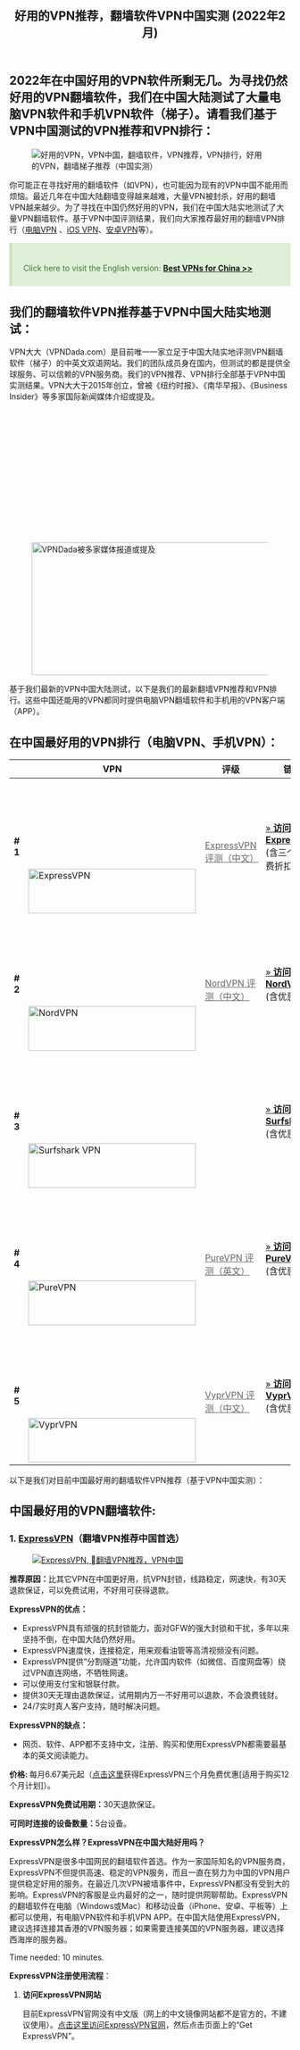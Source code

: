 <div class="clear"></div> </header>  <div id="content" class="site-content"> <div class="container"> <div class="content-left-wrap col-md-9"> <div id="primary" class="content-area"> <main id="main" class="site-main" role="main">
<article id="post-630" class="post-630 page type-page status-publish hentry">
<header class="entry-header">
<h1 class="entry-title">好用的VPN推荐，翻墙软件VPN中国实测 (2022年2月)</h1>
</header>
<div class="entry-content">
<h2 class="summary" id="2022年在中国好用的vpn软件所剩无几-为寻找仍然好用的vpn翻墙软件-我们在中国大陆测试了大量电脑vpn软件和手机vpn软件-梯子-请看我们基于vpn中国测试的vpn推荐和vpn排行">2022年在中国好用的VPN软件所剩无几。为寻找仍然好用的VPN翻墙软件，我们在中国大陆测试了大量电脑VPN软件和手机VPN软件（梯子）。请看我们基于VPN中国测试的VPN推荐和VPN排行：</h2>
<figure class="wp-block-image size-full"><img alt="好用的VPN，VPN中国，翻墙软件，VPN推荐，VPN排行，好用的VPN，翻墙梯子推荐（中国实测）" data-src="https://www.vpndada.com/wp-content/uploads/2021/12/best-vpn-for-china-cn-2022.jpg" class="wp-image-5166 lazyload" src="data:image/gif;base64,R0lGODlhAQABAAAAACH5BAEKAAEALAAAAAABAAEAAAICTAEAOw==" /><noscript><img src="https://www.vpnmentor.com/wp-content/uploads/2019/05/IvacyVPN-Hor.svg" alt="好用的VPN，VPN中国，翻墙软件，VPN推荐，VPN排行，好用的VPN，翻墙梯子推荐（中国实测）" class="wp-image-5166"/></noscript></figure>
<p>你可能正在寻找好用的翻墙软件（如VPN），也可能因为现有的VPN中国不能用而烦恼。最近几年在中国大陆翻墙变得越来越难，大量VPN被封杀，好用的翻墙VPN越来越少。为了寻找在中国仍然好用的VPN，我们在中国大陆实地测试了大量VPN翻墙软件。基于VPN中国评测结果，我们向大家推荐最好用的翻墙VPN排行（<a href="/vpn-for-pc-cn/" target="_blank" rel="noopener">电脑VPN</a> 、<a href="https://www.vpndada.com/ios-vpn-for-china-cn/" target="_blank" rel="noopener">iOS VPN</a>、<a href="https://www.vpndada.com/android-vpn-for-china-cn/" target="_blank" rel="noopener">安卓VPN</a>等）。</p>
<style scoped>
            .gc-box{margin-bottom:30px;padding:20px;border-left:5px solid transparent;line-height:24px}.gc-box .label-info{background-color:#5bc0de;display:inline-block;margin:0 5px 10px 0;padding:3px 6px;font-size:75%;font-weight:700;color:#fff;text-align:center;white-space:nowrap;vertical-align:baseline;border-radius:.25em;line-height:14px}.gc-box.green_type{color:#3c763d;background-color:#dff0d8;border-color:#cae6be}.gc-box.blue_type{color:#31708f;background-color:#d9edf7;border-color:#bcdff1}.gc-box.red_type{color:#a94442;background-color:#f2dede;border-color:#e8c4c4}.gc-box.grey_type{background:#ddd;border-color:#ccc;color:#444}.gc-box.info_type{color:#155724;background-color:#d4edda;border-color:#c3e6cb}.gc-box.info_type svg{fill:#30a030}.gc-box.download_type{color:#004085;background-color:#cce5ff;border-color:#b8daff}.gc-box.download_type svg{fill:#3a9aff}.gc-box.update_type{color:#004458;background-color:#d9edf7;border:1px solid #bce8f1}.gc-box.notice_type{color:#856404;background-color:#fff3cd;border-color:#ffeeba}.gc-box.notice_type svg{fill:#f7a000}.gc-box.error_type{color:#721c24;background-color:#f8d7da;border-color:#f5c6cb}.gc-box.error_type svg{fill:#c70000}.gc-box.border_type{border:2px solid #ddd}.gc-box.icon_type{display:flex}.gc-box.icon_type .gc-box-icon{width:28px}.gc-box.icon_type .gc-box-text{flex-grow:1;margin:0 15px}.gc-box-text > *{margin-bottom: 20px;}
        .gc-box-text > *:last-child{margin-bottom:0}        
        </style><div class="gc-box green_type " style="text-align:left;border-radius:0px;">
<div class="gc-box-icon"></div>
<div class="gc-box-text">
<p class="has-text-align-center">Click here to visit the English version: <strong><a href="https://www.vpndada.com/best-vpns-for-china/">Best VPNs for China &gt;&gt;</a></strong></p>
</div>
</div>
<h2 id="我们的翻墙软件vpn推荐基于vpn中国大陆实地测试"><strong>我们的翻墙软件VPN推荐基于VPN中国大陆实地测试：</strong></h2>
<p>VPN大大（VPNDada.com）是目前唯一一家立足于中国大陆实地评测VPN翻墙软件（梯子）的中英文双语网站。我们的团队成员身在国内，但测试的都是提供全球服务、可以信赖的VPN服务商。我们的VPN推荐、VPN排行全部基于VPN中国实测结果。VPN大大于2015年创立，曾被《纽约时报》、《南华早报》、《Business Insider》等多家国际新闻媒体介绍或提及。</p>
<figure class="wp-block-image"><img width="810" height="238" alt="VPNDada被多家媒体报道或提及" data-src="https://www.vpndada.com/wp-content/uploads/2018/04/vpndada-as-seen-on-cn-e1622710137705.jpg" class="wp-image-1745 lazyload" src="data:image/gif;base64,R0lGODlhAQABAAAAACH5BAEKAAEALAAAAAABAAEAAAICTAEAOw==" /><noscript><img width="810" height="238" src="https://www.vpndada.com/wp-content/uploads/2018/04/vpndada-as-seen-on-cn-e1622710137705.jpg" alt="VPNDada被多家媒体报道或提及" class="wp-image-1745"/></noscript></figure>
<p><a name="best-vpns-for-china"></a>基于我们最新的VPN中国大陆测试，以下是我们的最新翻墙VPN推荐和VPN排行。这些中国还能用的VPN都同时提供电脑VPN翻墙软件和手机用的VPN客户端（APP）。</p>
<h2 id="在中国最好用的vpn排行-电脑vpn-手机vpn">在中国最好用的VPN排行（电脑VPN、手机VPN）：</h2>
<div class="wpsm-comptable-wrap">
<table id="wpsm-table-2" class="wpsm-comptable center-table-align wpsm-comptable-responsive">
<thead class="wpsm-thead wpsm-thead-default">
<tr>
<th class="placeholder wpsm-placeholder"></th>
<th>VPN</th>
<th>评级</th>
<th>链接</th>
</tr>
</thead>
<tbody class="wpsm-tbody">
<tr> <td> <strong># 1</strong> </td>
<td> <a href="/go/expressvpn-cn" target="_blank" rel="nofollow"><img loading="lazy" width="300" height="80" alt="ExpressVPN" title="ExpressVPN" data-src="https://www.vpndada.com/wp-content/uploads/2021/01/long-logo-expressvpn-new.png" class="lazyload" src="data:image/gif;base64,R0lGODlhAQABAAAAACH5BAEKAAEALAAAAAABAAEAAAICTAEAOw==" /><noscript><img loading="lazy"  width="300" height="80" alt="ExpressVPN" title="ExpressVPN" data-src="https://www.vpndada.com/wp-content/uploads/2021/01/long-logo-expressvpn-new.png" class="lazyload" src="data:image/gif;base64,R0lGODlhAQABAAAAACH5BAEKAAEALAAAAAABAAEAAAICTAEAOw==" /><noscript><img loading="lazy" src="https://www.vpndada.com/wp-content/uploads/2021/01/long-logo-expressvpn-new.png" width="300" height="80" alt="ExpressVPN" title="ExpressVPN"  /></noscript></noscript></a>
</td>
<td> <i class="wpsm-table-icon wpsm-icon-star"></i> <i class="wpsm-table-icon wpsm-icon-star"></i> <i class="wpsm-table-icon wpsm-icon-star"></i> <i class="wpsm-table-icon wpsm-icon-star"></i> <i class="wpsm-table-icon wpsm-icon-star"></i><br />
<a href="/expressvpn-review-cn/" target="_blank" style="color: #666; text-decoration: underline">ExpressVPN 评测（中文）</a> </td>
<td> <a class="btn btn-lg red-btn" href="/go/expressvpn-cn" target="_blank" rel="nofollow">» <strong>访问
ExpressVPN</strong> </a><br />
<span>(含三个月免费折扣)</span> </td>
</tr>
<tr> <td> <strong># 2</strong> </td>
<td> <a href="/go/nordvpn-cn" target="_blank" rel="nofollow"><img loading="lazy" width="300" height="80" alt="NordVPN" title="NordVPN" data-src="https://www.vpndada.com/wp-content/uploads/2018/10/logo-nordvpn.png" class="lazyload" src="data:image/gif;base64,R0lGODlhAQABAAAAACH5BAEKAAEALAAAAAABAAEAAAICTAEAOw==" /><noscript><img loading="lazy"  width="300" height="80" alt="NordVPN" title="NordVPN" data-src="https://www.vpndada.com/wp-content/uploads/2018/10/logo-nordvpn.png" class="lazyload" src="data:image/gif;base64,R0lGODlhAQABAAAAACH5BAEKAAEALAAAAAABAAEAAAICTAEAOw==" /><noscript><img loading="lazy" src="https://www.vpndada.com/wp-content/uploads/2018/10/logo-nordvpn.png" width="300" height="80" alt="NordVPN" title="NordVPN" /></noscript></noscript></a> </td>
<td> <i class="wpsm-table-icon wpsm-icon-star"></i> <i class="wpsm-table-icon wpsm-icon-star"></i> <i class="wpsm-table-icon wpsm-icon-star"></i> <i class="wpsm-table-icon wpsm-icon-star"></i> <i class="wpsm-table-icon wpsm-icon-star-empty"></i><br />
<a href="/nordvpn-review-cn/" target="_blank" style="color: #666; text-decoration: underline">NordVPN 评测（中文）</a> </td>
<td> <a class="btn btn-lg red-btn" href="/go/nordvpn-cn" target="_blank" rel="nofollow">» <strong>访问 NordVPN</strong> </a><br />
<span>(含优惠折扣)</spn> </td>
</tr>
<tr> <td> <strong># 3</strong> </td>
<td> <a href="/go/surfshark" target="_blank" rel="nofollow"><img loading="lazy" width="300" height="80" alt="Surfshark VPN" title="Surfshark VPN" data-src="https://www.vpndada.com/wp-content/uploads/2020/08/logo-surfshark-vpn.png" class="lazyload" src="data:image/gif;base64,R0lGODlhAQABAAAAACH5BAEKAAEALAAAAAABAAEAAAICTAEAOw==" /><noscript><img loading="lazy"  width="300" height="80" alt="Surfshark VPN" title="Surfshark VPN" data-src="https://www.vpndada.com/wp-content/uploads/2020/08/logo-surfshark-vpn.png" class="lazyload" src="data:image/gif;base64,R0lGODlhAQABAAAAACH5BAEKAAEALAAAAAABAAEAAAICTAEAOw==" /><noscript><img loading="lazy" src="https://www.vpndada.com/wp-content/uploads/2020/08/logo-surfshark-vpn.png" width="300" height="80" alt="Surfshark VPN" title="Surfshark VPN" /></noscript></noscript></a> </td>
<td> <i class="wpsm-table-icon wpsm-icon-star"></i> <i class="wpsm-table-icon wpsm-icon-star"></i> <i class="wpsm-table-icon wpsm-icon-star"></i> <i class="wpsm-table-icon wpsm-icon-star"></i> <i class="wpsm-table-icon wpsm-icon-star-empty"></i><br /> </td>
<td> <a class="btn btn-lg red-btn" href="/go/surfshark" target="_blank" rel="nofollow">» <strong>访问 Surfshark</strong> </a><br />
<span>(含优惠折扣)</span> </td>
 </tr>
<tr> <td> <strong># 4</strong> </td>
<td> <a href="/go/purevpn-cn" target="_blank" rel="nofollow"><img loading="lazy" width="300" height="80" alt="PureVPN" title="PureVPN" data-src="https://www.vpndada.com/wp-content/uploads/2016/08/long-logo-purevpn.png" class="lazyload" src="data:image/gif;base64,R0lGODlhAQABAAAAACH5BAEKAAEALAAAAAABAAEAAAICTAEAOw==" /><noscript><img loading="lazy"  width="300" height="80" alt="PureVPN" title="PureVPN" data-src="https://www.vpndada.com/wp-content/uploads/2016/08/long-logo-purevpn.png" class="lazyload" src="data:image/gif;base64,R0lGODlhAQABAAAAACH5BAEKAAEALAAAAAABAAEAAAICTAEAOw==" /><noscript><img loading="lazy" src="https://www.vpndada.com/wp-content/uploads/2016/08/long-logo-purevpn.png" width="300" height="80" alt="PureVPN" title="PureVPN" /></noscript></noscript></a> </td>
<td> <i class="wpsm-table-icon wpsm-icon-star"></i> <i class="wpsm-table-icon wpsm-icon-star"></i> <i class="wpsm-table-icon wpsm-icon-star"></i> <i class="wpsm-table-icon wpsm-icon-star"></i> <i class="wpsm-table-icon wpsm-icon-star-empty"></i><br />
<a href="/purevpn-review/" target="_blank" style="color: #666; text-decoration: underline">PureVPN 评测（英文）</a> </td>
<td> <a class="btn btn-lg red-btn" href="/go/purevpn-cn" target="_blank" rel="nofollow">» <strong>访问 PureVPN</strong> </a><br />
<span>(含优惠折扣)</span> </td>
</tr>
<tr> <td> <strong># 5</strong> </td>
<td> <a href="/go/vyprvpn-cn" target="_blank" rel="nofollow"><img loading="lazy" width="300" height="80" alt="VyprVPN" title="VyprVPN" data-src="https://www.vpndada.com/wp-content/uploads/2015/10/long-logo-vyprvpn.png" class="lazyload" src="data:image/gif;base64,R0lGODlhAQABAAAAACH5BAEKAAEALAAAAAABAAEAAAICTAEAOw==" /><noscript><img loading="lazy"  width="300" height="80" alt="VyprVPN" title="VyprVPN" data-src="https://www.vpndada.com/wp-content/uploads/2015/10/long-logo-vyprvpn.png" class="lazyload" src="data:image/gif;base64,R0lGODlhAQABAAAAACH5BAEKAAEALAAAAAABAAEAAAICTAEAOw==" /><noscript><img loading="lazy" src="https://www.vpndada.com/wp-content/uploads/2015/10/long-logo-vyprvpn.png" width="300" height="80" alt="VyprVPN" title="VyprVPN" /></noscript></noscript></a> </td>
<td> <i class="wpsm-table-icon wpsm-icon-star"></i> <i class="wpsm-table-icon wpsm-icon-star"></i> <i class="wpsm-table-icon wpsm-icon-star"></i> <i class="wpsm-table-icon wpsm-icon-star"></i> <i class="wpsm-table-icon wpsm-icon-star-empty"></i><br />
<a href="/vyprvpn-review-cn/" target="_blank" style="color: #666; text-decoration: underline">VyprVPN 评测（中文）</a> </td>
<td> <a class="btn btn-lg red-btn" href="/go/vyprvpn-cn" target="_blank" rel="nofollow">» <strong>访问 VyprVPN</strong> </a><br />
<span>(含优惠折扣)</span> </td>
</tr>
</tbody>
</table>
</div>
<p>以下是我们对目前中国最好用的翻墙软件VPN推荐（基于VPN中国实测）：</p>
<h2 id="中国最好用的vpn翻墙软件">中国最好用的VPN翻墙软件:</h2>
<div class="wp-container-620e1cf2194db wp-block-group shadow-box"><div class="wp-block-group__inner-container">
<h3 id="1-expressvpn-翻墙vpn推荐中国首选">1. <a href="/go/expressvpn-cn" target="_blank" rel="noopener nofollow">ExpressVPN</a>（翻墙VPN推荐中国首选）</h3>
<figure class="wp-block-image"><a href="/go/expressvpn-cn" target="_blank" rel="nofollow noopener"><img alt="ExpressVPN, 翻墙VPN推荐，VPN中国" title="ExpressVPN, 翻墙VPN推荐" data-src="https://www.vpndada.com/wp-content/uploads/2021/01/expressvpn-logo-new.png" class="wp-image-204 lazyload" src="data:image/gif;base64,R0lGODlhAQABAAAAACH5BAEKAAEALAAAAAABAAEAAAICTAEAOw==" /><noscript><img src="https://www.vpndada.com/wp-content/uploads/2021/01/expressvpn-logo-new.png" alt="ExpressVPN, 翻墙VPN推荐，VPN中国" class="wp-image-204" title="ExpressVPN, 翻墙VPN推荐"/></noscript></a></figure>
<p><strong>推荐原因：</strong>比其它VPN在中国更好用，抗VPN封锁，线路稳定，网速快，有30天退款保证，可以免费试用，不好用可获得退款。</p>
<p><strong>ExpressVPN的优点：</strong></p>
<ul><li>ExpressVPN具有顽强的抗封锁能力，面对GFW的强大封锁和干扰，多年以来坚持不倒，在中国大陆仍然好用。</li><li>ExpressVPN速度快，连接稳定，用来观看油管等高清视频没有问题。</li><li>ExpressVPN提供&#8221;分割隧道&#8221;功能，允许国内软件（如微信、百度网盘等）绕过VPN直连网络，不牺牲网速。</li><li>可以使用支付宝和银联付款。</li><li>提供30天无理由退款保证，试用期内万一不好用可以退款，不会浪费钱财。</li><li>24/7实时真人客户支持，随时解决问题。</li></ul>
<p><strong>ExpressVPN的缺点：</strong></p>
<ul><li>网页、软件、APP都不支持中文，注册、购买和使用ExpressVPN都需要最基本的英文阅读能力。</li></ul>
<p><strong>价格: </strong>每月6.67美元起（<a href="/go/expressvpn-discount-cn" target="_blank" rel="noopener nofollow">点击这里</a>获得ExpressVPN三个月免费优惠[适用于购买12个月计划]）。</p>
<p><strong>ExpressVPN免费试用期：</strong>30天退款保证。</p>
<p><strong>可同时连接的设备数量：</strong>5台设备。</p>
<p><strong>ExpressVPN怎么样？ExpressVPN在中国大陆好用吗？</strong></p>
<p>ExpressVPN是很多中国网民的翻墙软件首选。作为一家国际知名的VPN服务商，ExpressVPN不但提供高速、稳定的VPN服务，而且一直在努力为中国的VPN用户提供稳定好用的服务。在最近几次VPN被墙事件中，ExpressVPN都没有受到大的影响。ExpressVPN的客服是业内最好的之一，随时提供网聊帮助。ExpressVPN的翻墙软件在电脑（Windows或Mac）和移动设备（iPhone、安卓、平板等）上都可以使用，有电脑VPN软件和手机VPN APP。在中国大陆使用ExpressVPN，建议选择连接其香港的VPN服务器；如果需要连接美国的VPN服务器，建议选择西海岸的服务器。</p>
<div class="schema-how-to wp-block-yoast-how-to-block"><p class="schema-how-to-total-time"><span class="schema-how-to-duration-time-text">Time needed: </span>10 minutes. </p><p class="schema-how-to-description"><strong>ExpressVPN注册使用流程</strong>：</p> <ol class="schema-how-to-steps"><li class="schema-how-to-step" id="how-to-step-1608102266272"><strong class="schema-how-to-step-name">访问ExpressVPN网站</strong> <p class="schema-how-to-step-text">目前ExpressVPN官网没有中文版（网上的中文镜像网站都不是官方的，不建议使用）。<a href="/go/expressvpn-cn" target="_blank" rel="noopener nofollow">点击这里访问ExpressVPN官网</a>，然后点击页面上的“Get ExpressVPN”。<br /><img alt="VPN推荐：ExpressVPN网站" style="width: 700px;" data-src="https://www.vpndada.com/wp-content/uploads/2021/01/expressvpn-website-new-e1622883051244.jpg" class="lazyload" src="data:image/gif;base64,R0lGODlhAQABAAAAACH5BAEKAAEALAAAAAABAAEAAAICTAEAOw==" /><noscript><img alt="VPN推荐：ExpressVPN网站" src="https://www.vpndada.com/wp-content/uploads/2021/01/expressvpn-website-new-e1622883051244.jpg" style="width: 700px;"/></noscript></p> </li><li class="schema-how-to-step" id="how-to-step-1608102462874"><strong class="schema-how-to-step-name">注册ExpressVPN账号</strong> <p class="schema-how-to-step-text">选择ExpressVPN的服务计划（月付、年付等），输入自己的电子邮件地址，并选择付款方式（支持支付宝和银联），完成付款（注：付款30天内可以无理由退款）。购买成功之后，会收到ExpressVPN发送的账户信息邮件。<br /><img width="800" height="1245" style="width: 600px;" alt="好用的VPN推荐，VPN排行：ExpressVPN注册步骤" data-srcset="https://www.vpndada.com/wp-content/uploads/2021/06/ExpressVPN-register-step-cn.jpg 800w, https://www.vpndada.com/wp-content/uploads/2021/06/ExpressVPN-register-step-cn-193x300.jpg 193w, https://www.vpndada.com/wp-content/uploads/2021/06/ExpressVPN-register-step-cn-658x1024.jpg 658w, https://www.vpndada.com/wp-content/uploads/2021/06/ExpressVPN-register-step-cn-768x1195.jpg 768w" data-src="https://www.vpndada.com/wp-content/uploads/2021/06/ExpressVPN-register-step-cn.jpg" data-sizes="(max-width: 800px) 100vw, 800px" class="wp-image-3465 lazyload" src="data:image/gif;base64,R0lGODlhAQABAAAAACH5BAEKAAEALAAAAAABAAEAAAICTAEAOw==" /><noscript><img width="800" height="1245" class="wp-image-3465" style="width: 600px;" src="https://www.vpndada.com/wp-content/uploads/2021/06/ExpressVPN-register-step-cn.jpg" alt="好用的VPN推荐，VPN排行：ExpressVPN注册步骤" srcset="https://www.vpndada.com/wp-content/uploads/2021/06/ExpressVPN-register-step-cn.jpg 800w, https://www.vpndada.com/wp-content/uploads/2021/06/ExpressVPN-register-step-cn-193x300.jpg 193w, https://www.vpndada.com/wp-content/uploads/2021/06/ExpressVPN-register-step-cn-658x1024.jpg 658w, https://www.vpndada.com/wp-content/uploads/2021/06/ExpressVPN-register-step-cn-768x1195.jpg 768w" sizes="(max-width: 800px) 100vw, 800px" /></noscript></p> </li><li class="schema-how-to-step" id="how-to-step-1608103523194"><strong class="schema-how-to-step-name">登录ExpressVPN，按指示完成ExpressVPN下载和安装</strong> <p class="schema-how-to-step-text">登录ExpressVPN官网后，点击页面上端“Setup”按钮，就可以看到针对不同设备（Windows电脑、Mac电脑、iPhone、iPad、安卓手机等）的下载、安装信息。其中最重要的是ExpressVPN激活码（Activation Code），这个激活码在初次登陆ExpressVPN的软件和APP时都需要填入。<br /><img width="900" height="613" style="width: 700px;" alt="好用的VPN推荐，VPN排行：ExpressVPN注册步骤" data-src="https://www.vpndada.com/wp-content/uploads/2021/01/ExpressVPN-setup-step-cn-new-e1611047098159.png" class="wp-image-3320 lazyload" src="data:image/gif;base64,R0lGODlhAQABAAAAACH5BAEKAAEALAAAAAABAAEAAAICTAEAOw==" /><noscript><img width="900" height="613" class="wp-image-3320" style="width: 700px;" src="https://www.vpndada.com/wp-content/uploads/2021/01/ExpressVPN-setup-step-cn-new-e1611047098159.png" alt="好用的VPN推荐，VPN排行：ExpressVPN注册步骤"/></noscript></p> </li><li class="schema-how-to-step" id="how-to-step-1608105149088"><strong class="schema-how-to-step-name">开始使用ExpressVPN</strong> <p class="schema-how-to-step-text">在电脑或手机上安装号ExpressVPN后，就可以使用Express了。初次登陆需要输入ExpressVPN激活码。连接前需要自己选择服务器节点的位置。如果在中国大陆，建议选择ExpressVPN建议的&#8221;Smart Locations&#8221;（包括香港、日本、洛杉矶、新加坡等节点）。然后点击圆形按钮，就可以连上ExpressVPN、实现翻墙了。<br /><img width="828" height="1348" style="width: 375px;" alt="好用的VPN推荐，VPN排行：ExpressVPN注册步骤" data-srcset="https://www.vpndada.com/wp-content/uploads/2021/01/expressvpn-software-not-conncted.jpg 828w, https://www.vpndada.com/wp-content/uploads/2021/01/expressvpn-software-not-conncted-184x300.jpg 184w, https://www.vpndada.com/wp-content/uploads/2021/01/expressvpn-software-not-conncted-629x1024.jpg 629w, https://www.vpndada.com/wp-content/uploads/2021/01/expressvpn-software-not-conncted-768x1250.jpg 768w" data-src="https://www.vpndada.com/wp-content/uploads/2021/01/expressvpn-software-not-conncted.jpg" data-sizes="(max-width: 828px) 100vw, 828px" class="wp-image-3323 lazyload" src="data:image/gif;base64,R0lGODlhAQABAAAAACH5BAEKAAEALAAAAAABAAEAAAICTAEAOw==" /><noscript><img width="828" height="1348" class="wp-image-3323" style="width: 375px;" src="https://www.vpndada.com/wp-content/uploads/2021/01/expressvpn-software-not-conncted.jpg" alt="好用的VPN推荐，VPN排行：ExpressVPN注册步骤" srcset="https://www.vpndada.com/wp-content/uploads/2021/01/expressvpn-software-not-conncted.jpg 828w, https://www.vpndada.com/wp-content/uploads/2021/01/expressvpn-software-not-conncted-184x300.jpg 184w, https://www.vpndada.com/wp-content/uploads/2021/01/expressvpn-software-not-conncted-629x1024.jpg 629w, https://www.vpndada.com/wp-content/uploads/2021/01/expressvpn-software-not-conncted-768x1250.jpg 768w" sizes="(max-width: 828px) 100vw, 828px" /></noscript></p> </li></ol></div>
<p><strong>ExpressVPN中国使用技巧：</strong></p>
<ul><li>常升级，永远使用最新版本的ExpressVPN。</li><li>只使用ExpressVPN推荐的服务器地址（如香港、日本、美国洛杉矶等）</li><li>VPN协议选择“自动”。</li><li>连接VPN时要有耐心，因为ExpressVPN的软件或APP可能会尝试不同的VPN协议直至发现最佳选择，不要中途放弃。</li><li>如果发现ExpressVPN不能用或连不上，联系ExpressVPN客服以获得最新解决方案。</li></ul>
<p><strong>ExpressVPN特别优惠：</strong></p>
<p><a href="/go/expressvpn-discount-cn" target="_blank" rel="noopener nofollow">点击这里</a>获得ExpressVPN三个月免费优惠（适用于购买12个月计划）。</p>
<p class="has-text-align-center"><a class="btn red-btn btn-lg" style="margin-right: 15px;" href="/go/expressvpn-cn" target="_blank" rel="nofollow noopener"><strong>» 访问ExpressVPN</strong> <small>(含折扣优惠)</small></a><a class="btn gray-btn" href="https://www.vpndada.com/expressvpn-review-cn/" target="_blank" rel="noopener">ExpressVPN中国评测 (中文)</a></p>
</div></div>
<div class="wp-container-620e1cf21993e wp-block-group shadow-box"><div class="wp-block-group__inner-container">
<h3 id="2-nordvpn">2. <a href="/go/nordvpn-cn" target="_blank" rel="noopener nofollow">NordVPN</a></h3>
<figure class="wp-block-image"><a href="/go/nordvpn-cn" target="_blank" rel="nofollow noopener"><img alt="NordVPN, 最好的翻墙VPN推荐，VPN中国" title="NordVPN, 最好的翻墙VPN推荐" data-src="https://www.vpndada.com/wp-content/uploads/2018/10/logo-nordvpn.png" class="wp-image-54 lazyload" src="data:image/gif;base64,R0lGODlhAQABAAAAACH5BAEKAAEALAAAAAABAAEAAAICTAEAOw==" /><noscript><img src="https://www.vpndada.com/wp-content/uploads/2018/10/logo-nordvpn.png" alt="NordVPN, 最好的翻墙VPN推荐，VPN中国" class="wp-image-54" title="NordVPN, 最好的翻墙VPN推荐"/></noscript></a></figure>
<p><strong>推荐原因：</strong>VPN线路稳定，网速快，网站支持中文。</p>
<p><strong>NordVPN的优点：</strong></p>
<ul><li>在中国大陆可以使用。速度和稳定性都不错。</li><li>网页支持中文，支持银联付款。</li><li>提供30天无理由退款保证，试用期内如果发现NordVPN不好用就可以申请全额退款，不会亏钱。</li><li>提供24/7实时真人客户支持，随时解决VPN问题。</li></ul>
<p><strong>NordVPN的缺点：</strong></p>
<ul><li>NordVPN的按月付费计划的价格比较贵。</li></ul>
<p><strong>价格: </strong>每月3.71美元起。<strong>免费试用期：</strong>30天退款保证。</p>
<p><strong>可同时连接的设备数量：</strong>6台设备（不要多台设备使用同一个协议连接到同一服务器）。</p>
<p><strong>NordVPN怎么样？NordVPN在中国大陆好用吗？</strong></p>
<p>NordVPN也是一家国际知名的VPN服务商，提供电脑VPN翻墙软件和手机VPN APP，在VPN稳定性和VPN速度方面都表现不凡。从几年前开始这家公司开始重视中国大陆市场，其网站有中文版，也支持通过银联付款购买账号。</p>
<p>在GFW对各种VPN的干扰比较凶猛的情况下，市面上很多种VPN在中国都完全不能使用，虽然这种情况下NordVPN本身开发的电脑VPN软件和手机APP有时也会出现连接不上或不稳定的情况，但NordVPN提供了可行的备用解决方案：中国用户可以不使用NordVPN的原生软件或APP，而是手动设置VPN（具体步骤详见我们的<a href="https://www.vpndada.com/nordvpn-review-cn/" target="_blank" rel="noopener">NordVPN中国评测</a>）：Windows用户可以下载第三方软件OpenVPN GUI，然后在NordVPN网站上下载针对中国用户的配置文件来手动设置VPN；Mac用户可以在NordVPN网站上下载IKEv2证书，然后在Mac电脑上手动设置NordVPN。在iPhone和安卓手机上同样可以手动设置NordVPN，而不是直接使用NordVPN的App。这种手动设置VPN的方式当然不如像ExpressVPN那样直接使用电脑软件和手机App来得方便，但经过我们的测试，这也是一种可行的方案。所以即使在VPN封杀比较严重的情况下，NordVPN在中国仍然可以当作翻墙VPN来使用的。</p>
<p><strong>NordVPN中国使用技巧：</strong></p>
<ul><li>如果在VPN封杀比较严重的情况下发现NordVPN的VPN软件和手机App在中国不好用，可以通过上文提到的手动设置电脑VPN或手机VPN的方法来使用NordVPN。</li><li>NordVPN的网站上可以找到手动设置VPN的具体方法，并可以下载相应的VPN配置文件。如果找不到，可以通过NordVPN网站上的客服实时聊天来询问，询问时要告诉客服自己是中国用户。</li><li>正常使用NordVPN后如果发现NordVPN不能用或连不上，联系NordVPN客服以获得最新解决方案。</li></ul>
<p class="has-text-align-center"><a class="btn red-btn btn-lg" style="margin-right: 15px;" href="/go/nordvpn-cn" target="_blank" rel="nofollow noopener"><strong>» 访问NordVPN</strong> <small>(含折扣优惠)</small></a><a class="btn gray-btn" href="/nordvpn-review-cn/" target="_blank" rel="noopener">NordVPN 评测 (中文)</a></p>
</div></div>
<div class="wp-container-620e1cf219c1e wp-block-group shadow-box"><div class="wp-block-group__inner-container">
<h3 id="3-surfshark-vpn">3. <a href="/go/surfshark" target="_blank" rel="noopener nofollow">Surfshark VPN</a></h3>
<figure class="wp-block-image"><a href="/go/surfshark" target="_blank" rel="nofollow noopener"><img alt="Surfshark VPN, 好用的翻墙VPN推荐，VPN中国" title="Surfshark VPN, 好用的翻墙VPN推荐" data-src="https://www.vpndada.com/wp-content/uploads/2020/08/logo-surfshark-vpn.png" class="wp-image-53 lazyload" src="data:image/gif;base64,R0lGODlhAQABAAAAACH5BAEKAAEALAAAAAABAAEAAAICTAEAOw==" /><noscript><img src="https://www.vpndada.com/wp-content/uploads/2020/08/logo-surfshark-vpn.png" alt="Surfshark VPN, 好用的翻墙VPN推荐，VPN中国" class="wp-image-53" title="Surfshark VPN, 好用的翻墙VPN推荐"/></noscript></a></figure>
<p><strong>推荐原因：</strong>线路稳定，支持Shadowsocks，不限制<span style="font-size: revert; color: initial; font-family: -apple-system, BlinkMacSystemFont, &quot;Segoe UI&quot;, Roboto, Oxygen-Sans, Ubuntu, Cantarell, &quot;Helvetica Neue&quot;, sans-serif;">可同时连接VPN的设备数量</span>。</p>
<p><strong>Surfshark VPN的优点：</strong></p>
<ul id="block-1527460b-e17f-4dcd-ab0d-f89cda2eb604"><li>支持Shadowsocks，提供Shadowsocks节点。</li><li>不限制可同时连接VPN的设备数量。</li><li>价格比较便宜。</li><li>提供30天无理由退款保证。</li></ul>
<p><strong>Surfshark VPN的缺点：</strong></p>
<ul><li>不支持支付宝付费。</li></ul>
<p><strong>价格: </strong>每月2.49美元起。<strong>免费试用期：</strong>30天退款保证。</p>
<p><strong>可同时连接的设备数量：</strong>无限。</p>
<p><strong>Surfshark VPN怎么样？Surfshark在中国大陆好用吗？</strong></p>
<p>Surfshark是一家相对较新的VPN公司，但成长很快，已成为国际上影响力很大的VPN服务商。Surfshark的VPN速度快、稳定性好，而且这家公司支持Shadowsocks，提供位于世界各地的Shadowsocks节点，对于喜欢使用Shadowsocks翻墙梯子的用户来说是一个不错的选择。Surfshark VPN并不限制可以同时连接的设备数量，一个VPN账号可以在无数台设备上同时使用。SurfShark VPN提供7天、24小时的客服，而且网页有中文版，便于华人用户注册。</p>
<p><strong>Surfshark VPN中国使用技巧：</strong></p>
<ul><li>Surfshark VPN的原生软件和APP不支持Shadowsocks。如果需要使用Shadowsocks，需要单独下载Shadowsocks的软件或APP。</li><li>如果Surfshark VPN不好用或连不上，联系客服以获得最新解决方案。</li></ul>
<p class="has-text-align-center"><a class="btn red-btn btn-lg" style="margin-right: 15px;" href="/go/surfshark" target="_blank" rel="nofollow noopener"><strong>» 访问Surfshark VPN</strong> <small>(含折扣优惠)</small></a></p>
</div></div>
<div class="wp-container-620e1cf219ef3 wp-block-group shadow-box"><div class="wp-block-group__inner-container">
<h3 id="4-purevpn">4. <a href="/go/purevpn-cn" target="_blank" rel="noopener nofollow">PureVPN</a></h3>
<figure class="wp-block-image"><a href="/go/purevpn-cn" target="_blank" rel="nofollow noopener"><img width="224" height="81" alt="PureVPN: 好用的翻墙VPN" title="Total VPN, one of the best vpns for china" data-src="https://www.vpndada.com/wp-content/uploads/2015/10/purevpn-logo1.png" class="wp-image-542 lazyload" src="data:image/gif;base64,R0lGODlhAQABAAAAACH5BAEKAAEALAAAAAABAAEAAAICTAEAOw==" /><noscript><img width="224" height="81" src="https://www.vpndada.com/wp-content/uploads/2015/10/purevpn-logo1.png" alt="PureVPN: 好用的翻墙VPN" class="wp-image-542" title="Total VPN, one of the best vpns for china"/></noscript></a></figure>
<p><strong>推荐原因：</strong>VPN线路稳定，网速快，有针对中国用户的连接方式和服务器。</p>
<p><strong>PureVPN的优点：</strong></p>
<ul><li>PureVPN的价格相对便宜。</li><li>提供31天无理由退款保障。</li><li>提供24小时客服。</li></ul>
<p><strong>PureVPN的缺点：</strong></p>
<ul><li>PureVPN的软件界面不够简洁明了，第一次上手需要花一点儿时间。</li></ul>
<p><strong>价格: </strong>每月3.25美元起。<strong>免费试用期：31</strong>天退款保证。</p>
<p><strong>可同时连接的设备数量：</strong>5台设备。</p>
<p><strong>PureVPN怎么样？PureVPN在中国大陆好用吗？</strong></p>
<p>PureVPN也是一家知名的国际VPN服务商，提供电脑VPN软件和手机VPN APP。这家VPN的服务有两个独特的优势：1）PureVPN的价格比很多其他VPN公司的价格要低（但提供的服务内容并没有缩水）。2）PureVPN在中国大陆也有VPN服务器，对于有“<a href="https://www.vpndada.com/vpn-into-china-cn/" target="_blank" rel="noopener">翻墙回国</a>”需要（通过VPN获得中国IP地址来破解“只限中国大陆”的内容限制）的海外华人是一个不错的选择。在中国大陆使用PureVPN时，建议选择“Optimized for China”模式来获得最稳定的VPN连接。<strong>请注意：</strong>当VPN翻墙软件被封得很厉害，你的PureVPN在国内连不上，建议联系PureVPN客服（PureVPN官网有实时客服对话框），客服可能会给你提供（对外并不公开的）其它VPN连接方式，以保证你能继续使用VPN。</p>
<p><strong>PureVPN中国使用技巧：</strong></p>
<ul><li>电脑VPN软件选择“独立IP”模式（不要理会“你没有专门的IP插件”警告），同时选择“L2TP”协议。</li><li>登录PureVPN网站，在“Server Location”页找到位于各个国家的VPN服务器地址，选择靠近中国大陆的地区（如台湾）的支持L2TP协议的服务器地址。</li><li>将选择好的服务器地址输入到软件“独立IP”模式的VPN服务器地址栏中，开始连接。</li><li>如果发现PureVPN不能用或连不上，联系PureVPN客服以获得最新解决方案。</li></ul>
<p class="has-text-align-center"><a class="btn red-btn btn-lg" style="margin-right: 15px;" href="/go/purevpn-cn" target="_blank" rel="nofollow noopener"><strong>» 访问PureVPN</strong> <small>(含折扣优惠)</small></a><a class="btn gray-btn" href="/purevpn-review/" target="_blank" rel="noopener">PureVPN 评测 (英文)</a></p>
</div></div>
<div class="wp-container-620e1cf21a1b9 wp-block-group shadow-box"><div class="wp-block-group__inner-container">
<h3 id="5-vyprvpn">5. <a href="/go/vyprvpn-cn" target="_blank" rel="noopener nofollow">VyprVPN</a></h3>
<figure class="wp-block-image"><a href="/go/vyprvpn-cn" target="_blank" rel="nofollow noopener"><img width="264" height="72" alt="VyprVPN, 好用的翻墙VPN推荐，VPN中国" title="VyprVPN, 好用的翻墙VPN推荐" data-src="https://www.vpndada.com/wp-content/uploads/2015/08/logo_vypr.jpg" class="wp-image-53 lazyload" src="data:image/gif;base64,R0lGODlhAQABAAAAACH5BAEKAAEALAAAAAABAAEAAAICTAEAOw==" /><noscript><img width="264" height="72" src="https://www.vpndada.com/wp-content/uploads/2015/08/logo_vypr.jpg" alt="VyprVPN, 好用的翻墙VPN推荐，VPN中国" class="wp-image-53" title="VyprVPN, 好用的翻墙VPN推荐"/></noscript></a></figure>
<p><strong>推荐原因：</strong>线路稳定，网速快，网站、电脑VPN软件和手机VPN APP支持中文版。</p>
<p><strong>VyprVPN的优点：</strong></p>
<ul id="block-1527460b-e17f-4dcd-ab0d-f89cda2eb604"><li>VyprVPN自主开发的Chameleon Protocol可以用来对付GFW对VPN的封锁和干扰。</li><li>提供30天无理由退款保证。</li><li>VyprVPN提供24/7实时客户支持</li></ul>
<p><strong>VyprVPN的缺点：</strong></p>
<ul><li>VyprVPN的按月付费计划在价格方面稍贵。</li></ul>
<p><strong>价格: </strong>每月1.67美元起。<strong>免费试用期：</strong>30天退款保证。</p>
<p><strong>可同时连接的设备数量：</strong>5台设备。</p>
<p><strong>VyprVPN怎么样？VyprVPN在中国大陆好用吗？</strong></p>
<p>VyprVPN是一家在国际上影响力很大的VPN服务商，在技术方面颇有实力。VyprVPN的VPN速度快、稳定性高，而且这家公司独立开发的Chameleon VPN协议可以用来躲避GFW的监视和干扰，对于中国大陆的VPN用户非常有用。VyprVPN提供7天、24小时的客服，而且网页有中文版，便于华人用户注册。VyprVPN提供电脑VPN翻墙软件和手机用的VPN APP。<strong>在中国大陆使用VyprVPN时，建议使用Chameleon协议</strong>来避免VPN连接被封，并选择日本或美国西海岸的VPN服务器以获得最快的速度。</p>
<p><strong>VyprVPN中国使用技巧：</strong></p>
<ul><li>连接VyprVPN时，软件选项中一定要选择使用Chameleon协议，并要自己设置端口（Port），你可以联系客服获得推荐的端口。</li><li>如果VyprVPN不好用或连不上，联系客服以获得最新解决方案。</li></ul>
<p class="has-text-align-center"><a class="btn red-btn btn-lg" style="margin-right: 15px;" href="/go/vyprvpn-cn" target="_blank" rel="nofollow noopener"><strong>» 访问VyprVPN</strong> <small>(含折扣优惠)</small></a><a class="btn gray-btn" href="/vyprvpn-review-cn/" target="_blank" rel="noopener">VyprVPN 评测 (中文)</a></p>
</div></div>
<hr class="wp-block-separator is-style-dots" />
<h2 id="我们测试过的其它vpn翻墙软件">我们测试过的其它VPN翻墙软件:</h2>
<p>除了上述推荐的中国还能用的VPN之外，我们还评测了很多其它的VPN翻墙软件和梯子，其中很多在中国大陆已经无法使用。以下是这些VPN的部分名单。其中一些VPN我们已经在中国大陆做了评测，关于这些VPN怎么样、在中国大陆是否好用的问题，可以具体看我们的评测。</p>
<ul><li><strong>PandaVPN</strong>: (<a href="https://www.vpndada.com/go/pandavpn" target="_blank" rel="noopener nofollow">访问PandaVPN</a>)</li><li><strong>Ivacy VPN</strong> (<a href="https://www.vpndada.com/go/ivacyvpn-cn" target="_blank" rel="noopener nofollow">访问IvacyVPN</a>)</li><li><strong>Hotspot Shield&nbsp;VPN</strong>:&nbsp;(<a href="/go/hotspotshield" target="_blank" rel="noopener nofollow">访问Hotspot Shield&nbsp;VPN</a>&nbsp;| <a href="/hotspot-shield-vpn-review/" target="_blank" rel="noopener">Hotspot Shield VPN Review</a>)</li><li><strong>AtlasVPN</strong> (<a href="https://www.vpndada.com/go/atlasvpn" target="_blank" rel="noopener">访问</a>)</li><li><strong>StrongVPN:</strong> (<a href="https://www.vpndada.com/go/strongvpn" target="_blank" rel="noopener">访问StrongVPN</a> | <a href="https://www.vpndada.com/vpn-review-strongvpn/" target="_blank" rel="noopener">StrongVPN Review</a>)</li><li><strong>12VPN:</strong> (<a href="https://www.vpndada.com/go/12vpn" target="_blank" rel="noopener">访问12VPN</a> | <a href="https://www.vpndada.com/vpn-review-12vpn/" target="_blank" rel="noopener">12VPN Review</a>)</li><li><strong>VPN.AC:</strong> (<a href="/go/vpnac" target="_blank" rel="noopener nofollow">访问VPN.AC</a> | <a href="/vpn-review-vpn-ac/" target="_blank" rel="noopener">VPN.AC Review</a>)</li><li><strong>TorGuard&nbsp;VPN:</strong> (<a href="/go/ironsocket" target="_blank" rel="noopener nofollow">访问TorGuard&nbsp;VPN</a> | <a href="/torguard-review/" target="_blank" rel="noopener">TorGuard Review</a>)</li><li>WannaFlix: (<a href="https://www.vpndada.com/go/wannaflix" target="_blank" rel="noopener nofollow">访问WannaFlix</a>, 使用优惠码“TIPS30”可获得30%折扣）</li><li>Hide My Ass! VPN<strong>:</strong>&nbsp;(<a href="/go/hma" target="_blank" rel="noopener nofollow">访问HMA! VPN</a> | <a href="/vpn-review-hide-my-ass-vpn/" target="_blank" rel="noopener">HMA! VPN Review</a>)</li><li>Buffered VPN: (<a href="/go/bufferedvpn" target="_blank" rel="noopener nofollow">访问BufferedVPN</a>&nbsp;| <a href="/buffered-vpn-review/" target="_blank" rel="noopener">Buffered VPN Review</a>)</li><li>SwitchVPN: (<a href="/go/switchvpn" target="_blank" rel="noopener nofollow">访问SwitchVPN</a> | <a href="/vpn-review-switchvpn/" target="_blank" rel="noopener">SwitchVPN Review</a>)</li><li>IronSocket&nbsp;VPN<strong>:</strong> (<a href="/go/ironsocket" target="_blank" rel="noopener nofollow">访问IronSocket&nbsp;VPN</a> | <a href="/ironsocket-vpn-review/" target="_blank" rel="noopener">IronSocket VPN Review</a>)</li><li>IPVanish&nbsp;VPN<strong>:</strong>&nbsp;(<a href="/go/ipvanish" target="_blank" rel="noopener nofollow">访问IPVanish</a>&nbsp;| <a href="/vpn-review-ipvanish/" target="_blank" rel="noopener">IPVanish VPN Review</a>)</li><li>Total&nbsp;VPN: (<a href="/go/vpnac" target="_blank" rel="noopener nofollow">访问Total&nbsp;VPN</a> | <a href="/total-vpn-review/" target="_blank" rel="noopener">Total VPN Review</a>)</li><li>Astrill&nbsp;VPN<strong>:</strong> (<a href="/go/astrill" target="_blank" rel="noopener nofollow">访问Astrill VPN</a>&nbsp;| <a href="/vpn-review-astrill-vpn/" target="_blank" rel="noopener">Astrill VPN Review</a>)</li><li>OneVPN: (<a href="/go/hotspotshield" target="_blank" rel="noopener nofollow">访问OneVPN</a> | <a href="/onevpn-review/" target="_blank" rel="noopener">OneVPN Review</a>)</li><li>PandaPow (<a href="/go/pandapow" target="_blank" rel="noopener nofollow">访问</a>)</li><li>Buffered VPN<strong>:</strong> (<a href="/go/bufferedvpn" target="_blank" rel="noopener nofollow">访问</a>)</li><li>Trust.Zone (<a href="/go/trustzone" target="_blank" rel="noopener nofollow">访问</a>)</li><li>SaferVPN (<a href="/go/safervpn" target="_blank" rel="noopener nofollow">访问</a>)</li><li>Private Internet Access (<a href="/go/pia" target="_blank" rel="noopener nofollow">访问</a>)</li><li>VPNArea (<a href="/go/vpnarea" target="_blank" rel="noopener nofollow">访问</a>)</li></ul>
<p>这些VPN、加速器服务商中有些无法在国内打开他们的官网，所以注册账号有一定问题，但这并不一定影响使用这些VPN翻墙软件。感兴趣的网友可以先翻墙注册这些VPN账号，然后下载电脑VPN翻墙软件、手机VPN APP、或者手工完成VPN设置，一旦设置好后，这些VPN服务很多还是可以在中国使用的。</p>
<hr class="wp-block-separator is-style-dots" />
<h2 id="关于vpn翻墙软件的常见问题">关于VPN翻墙软件的常见问题:</h2>
<div class="schema-faq wp-block-yoast-faq-block"><div class="schema-faq-section" id="faq-question-1590653087081"><strong class="schema-faq-question">为什么在中国需要使用VPN翻墙?</strong> <p class="schema-faq-answer">众所周知，很多著名的网站在中国都无法访问，如：Google、Twitter、Facebook、YouTube等等。为了能够访问“被墙”的国外网站，很多中国网民尝试各种<a href="https://www.fanqiangzhe.com/" target="_blank" rel="noopener">“翻墙”、“科学上网”</a>的办法。在各种翻墙软件（梯子）中，VPN是较为稳定、较可行的方式。</p> </div> <div class="schema-faq-section" id="faq-question-1590732960300"><strong class="schema-faq-question">在中国最好用的翻墙VPN有哪些？</strong> <p class="schema-faq-answer">大部分VPN在中国都已失效，根据我们在中国大陆的最新测试，目前在中国还能用的VPN有：<strong><a rel="noopener" href="/go/expressvpn-cn" target="_blank">ExpressVPN</a></strong>（←链接含优惠折扣，首选VPN）、<strong><a rel="noopener" href="https://www.vpndada.com/go/nordvpn-cn" target="_blank">NordVPN</a></strong>、<strong><a href="https://www.vpndada.com/go/surfshark" target="_blank" rel="noopener nofollow">SurfShark VPN</a></strong><meta charset="utf-8" />、<strong><a rel="noopener" href="https://www.vpndada.com/go/purevpn-cn" target="_blank">PureVPN</a></strong>、<strong><a rel="noopener" href="https://www.vpndada.com/go/vyprvpn-cn" target="_blank">VyprVPN</a></strong>等。</p> </div> <div class="schema-faq-section" id="faq-question-1590652986783"><strong class="schema-faq-question">什么是VPN?</strong> <p class="schema-faq-answer">VPN (虚拟专用网络，Virtual Private Network) 可以用来让用户以安全私密的方式连接私有网络。人们使用VPN有不同的用途，例如确保上网的安全性，确保上网的私密性，等等。中国网民大多把VPN当作翻墙软件（梯子）使用。了解更多关于VPN的入门知识：<a rel="noopener" href="https://www.vpndada.com/what-is-vpn-cn/" target="_blank">VPN是什么</a>。</p> </div> <div class="schema-faq-section" id="faq-question-1590654444364"><strong class="schema-faq-question">在中国访问哪些网站需要翻墙？</strong> <p class="schema-faq-answer">目前中国的防火长城（GFW）封锁了大量的国外网站，很多非常有名的国外网站在中国大陆都必须翻墙才能访问，例如：Google、Facebook、Twitter、YouTube、Gmail、Whatsapp、Google Play Store等等。</p> </div> <div class="schema-faq-section" id="faq-question-1590654660025"><strong class="schema-faq-question">VPN翻墙软件在哪些设备上可以使用？</strong> <p class="schema-faq-answer">大部分VPN针对不同的设备都有不同版本的软件或APP，所以在常用的电脑和移动设备上都可以使用VPN翻墙软件，比如：Windows电脑、Mac电脑、iPhone手机、安卓手机、iPad平板、安卓平板、智能电视、路由器等等。</p> </div> <div class="schema-faq-section" id="faq-question-1590653133331"><strong class="schema-faq-question"><strong>VPN翻墙软件怎么用?</strong></strong> <p class="schema-faq-answer">选定一个中国还能用的VPN、购买VPN账号后，VPN服务商会提供设置VPN的具体步骤。大部分情况下需要用户下载一个用于连接VPN的电脑软件或手机APP（如<a href="/ios-vpn-for-china-cn/" target="_blank" rel="noopener">iOS翻墙VPN</a>或<a rel="noopener" href="https://www.vpndada.com/android-vpn-for-china-cn/" target="_blank">安卓VPN</a>），当然用户也可以使用任何软件，直接在电脑或移动设备上完成VPN的设置。设置好VPN后，用户可以随时开启或关闭VPN。VPN翻墙软件可以用于桌面电脑，也可以用在移动设备，如iPad、智能手机上。还可以在路由器上设置VPN。</p> </div> <div class="schema-faq-section" id="faq-question-1590653118372"><strong class="schema-faq-question">购买VPN翻墙软件如何付费？</strong> <p class="schema-faq-answer">很多海外VPN公司需要使用信用卡或者PayPal付款，但已经有不少开始接受支付宝、银联等在中国常用的付款方式。</p> </div> <div class="schema-faq-section" id="faq-question-1590653144842"><strong class="schema-faq-question">在中国使用VPN违法吗?</strong> <p class="schema-faq-answer">这个问题从2019年开始变得不太容易回答。事实上，中国大陆有数量极大的VPN用户，这其中包括在华外国人、需要处理国外业务的商业人士、需要查阅墙外资料的研究人员、需要联系海外亲友的普通用户等等。从2017年开始，有关“<a rel="noopener" href="https://www.vpndada.com/china-ban-vpn/" target="_blank">中国下令全面禁止VPN、翻墙违法</a>”的新闻在网上流传，实际情况是中国政府开始禁止国内VPN供应商私自提供VPN服务，也就是说，私自出售VPN翻墙软件是违法的，但相关规定并不涉及VPN的使用者。2019年1月，广东一位网民因为使用VPN被罚款1000元，这可能是国内首例对于VPN翻墙软件使用者的惩罚。目前我们认为，只要不用于和政治有关的活动，平时用VPN翻墙还是用不着担心的。但同时也需要小心，翻墙尽量不要公开进行。</p> </div> <div class="schema-faq-section" id="faq-question-1590653161579"><strong class="schema-faq-question">为什么很多VPN中国不好用？</strong> <p class="schema-faq-answer">虽然国内有大量VPN翻墙者，但是VPN服务商经常被封锁，国内的VPN服务商纷纷被迫关门，国外VPN服务商的网站经常被封，中国还能用的VPN越来越少。所以在国内使用VPN翻墙软件的主要麻烦就是VPN服务经常受到干扰。这就是“VPN大大”创建的起因。我们在中国大陆替大家监测各个VPN的状态，在国内实地测试各个VPN的连接、使用状态，根据大量VPN中国测试结果，向大家推荐在中国好用的VPN翻墙软件。</p> </div> <div class="schema-faq-section" id="faq-question-1590653227740"><strong class="schema-faq-question">如何选择VPN？</strong> <p class="schema-faq-answer">以下是我们推荐VPN翻墙软件的一些标准：1）该VPN必须是由一家境外公司提供的服务（这样就不会有随时被关的危险），而该公司需要有一定的信誉和知名度。2）VPN服务商应该具有一定的服务中国用户的经验。3）VPN翻墙软件在中国使用时应该达到足够的稳定性和足够快的速度。4）VPN公司应该提供24小时实时客服，随时解决可能出现的VPN问题。５）VPN应该提供试用期或无理由退款保证，这样购买VPN后可以亲自试用，如果不好用就可以及时退款，不会白花钱。</p> </div> <div class="schema-faq-section" id="faq-question-1590653244659"><strong class="schema-faq-question">为什么不要用国内的VPN？</strong> <p class="schema-faq-answer">2017年初，工信部发布了新的政策，基本内容可以理解为禁止国内公司未经政府允许提供VPN服务，其结果是国内VPN供应商将面临被封的危险。2017年6月，著名国内VPN服务商<a rel="noopener" href="https://www.vpndada.com/greenvpn-closed-cn/" target="_blank">GreenVPN被迫关闭、停止服务</a>，此后更有天行VPN被封、蓝灯被封、翻墙被抓等新闻。所以我们不推荐大家使用任何由中国大陆VPN公司提供的服务。如果你使用国内VPN，刚刚交付年费，却发现这家VPN被关了，你可能根本无法拿到退款。另外，如果使用国内的VPN，一旦这家公司被有关部门查封，很可能被迫将你的上网和VPN使用记录上交，这对你的隐私可能是极大的伤害，甚至可能招致法律后果。而海外VPN公司不受中国大陆政策影响，不会面临被迫关门的危险。所以，我们建议大家不要使用任何国内的中国VPN服务商，而仅使用海外知名VPN服务商。</p> </div> <div class="schema-faq-section" id="faq-question-1590653314519"><strong class="schema-faq-question"><strong>为什么不推荐免费VPN？</strong></strong> <p class="schema-faq-answer">我们在这里推荐的中国还能用的VPN全部是国外的付费VPN翻墙软件。为什么不推荐免费VPN呢？这是因为对于每天经常使用电脑VPN或手机VPN的人来说，作为一种翻墙软件（梯子），免费VPN的速度、稳定性和流量限制是基本不能满足需要的；而付费VPN的价格大多不足每月10美元，其质量要比免费VPN好得多，可以省去很多麻烦。此外，很多付费VPN都提供免费试用，例如ExpressVPN可以在30天内无理由退款，<a rel="noopener" href="https://www.vpndada.com/vpn-free-trial-cn/" target="_blank">VPN免费试用其实相当于免费VPN</a>。</p> </div> <div class="schema-faq-section" id="faq-question-1623305815754"><strong class="schema-faq-question">自己搭建翻墙梯子可行吗？</strong> <p class="schema-faq-answer">近几年来因为翻墙软件（尤其是VPN）被封杀得比较厉害，很多网友（尤其是懂IT的程序员）开始尝试自己搭建翻墙“梯子”，主要的操作方式就是购买位于国外的服务器（VPS），然后自己在服务器上安装翻墙软件服务器，如Shadowsocks（SSR）、V2Ray、Wireguard等。我们也尝试过所有这些方式，并在本网站发布过不少相关安装教程。但总起来看，这种翻墙方式对于普通网民并不值得推荐。首先，购买VPN服务器、安装翻墙软件都需要一定的门槛，普通人基本做不到。其次，随着防火长城（GFW）不断升级，自己搭建的翻墙梯子很容易被识破，进而造成IP地址被封。一旦被封IP，就得重新更换服务器或购买新的IP，还是很麻烦的。相比之下，还是购买一个好用的VPN，比如<a href="/go/expressvpn-cn" target="_blank" rel="noopener nofollow">ExpressVPN</a>，更方便、更可靠一些。</p> </div> <div class="schema-faq-section" id="faq-question-1623306308044"><strong class="schema-faq-question">购买“机场”翻墙账号可行吗？</strong> <p class="schema-faq-answer">因为自己搭建翻墙梯子需要懂技术，而且可能出现IP被封问题，有些网友转而考虑购买翻墙“机场”账号。所谓“机场”，就是一个服务商（甚至是一个小团队或个人）租用了一定数量的位于国外的服务器，并部署SSR、V2Ray等翻墙服务器节点，然后出售账号。机场的用户一般会有不止一个服务器节点可供选择，一个节点连不上可以更换另外的节点。对于这种翻墙“机场”，我们也并不推荐。主要原因是：目前网上的很多“机场”背后都没有信誉高、透明度高、背景可查的公司支撑 ，很多“机场”很可能就是一两个程序员自己搞起来的小生意，而且这些人很可能就身在中国大陆。且不说很多“机场”可以随时跑路（这种情况时有发生），而且如果这个“机场”一旦被中国大陆警方发现，用户的个人资料很可能泄露。所以，我们并不推荐购买“机场”账号来翻墙。</p> </div> </div>
<hr class="wp-block-separator is-style-dots" />
<h2 id="在中国使用翻墙vpn软件的技巧">在中国使用翻墙VPN软件的技巧：</h2>
<h3 class="sm-title" id="1-避免使用在中国被封的vpn">1. 避免使用在中国被封的VPN</h3>
<p>全球有很多家VPN服务商，其中很多VPN虽然名声很大，在各网站的评测也很好，但这些VPN在中国大陆已经完全被封，根本无法在国内使用。所以，海外的VPN评测对于中国的VPN用户来说未必有用，而同一家VPN在各国的表现也未必相同（参见<a href="https://www.vpndada.com/vpn-japan-cn/" target="_blank" rel="noopener">日本VPN</a>、<a href="https://www.vpndada.com/best-vpn-for-hong-kong-cn/" target="_blank" rel="noopener">香港VPN</a>评测）。选翻墙VPN，一定要选中国还能用的VPN，确认这家VPN在中国没有被封。我们的网站VPNDada.com可以帮助您了解哪些VPN在中国仍然好用，哪些不行。</p>
<h3 class="sm-title" id="2-避开中国的vpn服务商">2. 避开中国的VPN服务商</h3>
<p>2017年初，中国政府宣布了新法规，将未经政府允许私自提供VPN服务视为非法。因此，大量VPN中国服务商不得不关闭原有的VPN服务。使用中国境外的VPN服务商始终是一个最佳选择，因为海外VPN公司不会被中国政府关闭或强迫其上交用户的个人资料。我们网站上推荐的所有VPN都是来自于海外的VPN。</p>
<h3 class="sm-title" id="3-充分利用vpn免费试用和退款保证">3. 充分利用VPN免费试用和退款保证</h3>
<p>大多数VPN公司都提供免费VPN试用和退款保证。您可以利用这些优惠来测试这家VPN在您所在的地区的翻墙效果。测试VPN时，应该在电脑和手机上分别进行测试。</p>
<h3 class="sm-title" id="4-选择最适合中国的vpn服务器">4. 选择最适合中国的VPN服务器</h3>
<p>大多数VPN公司会提供很多VPN服务器位置供用户选择。在中国使用VPN翻墙时，为了获得最佳速度，应选择与中国接近的VPN服务器。例如，日本和香港都是不错的选择。如果您需要连接到美国的VPN服务器，请从西海岸（例如洛杉矶和旧金山）中选择一个，因为它们离中国较近。</p>
<h3 class="sm-title" id="5-选择最适用于中国的vpn协议">5. 选择最适用于中国的VPN协议</h3>
<p>中国的GFW拥有先进的技术来检测和阻断VPN流量。一些VPN协议很容易被发现，而另一些则更困难。一般来说，OpenVPN比PPTP更好。如果您的VPN提供了专门为绕过VPN阻断而设计的特殊协议（例如StealthVPN），建议在使用VPN软件翻墙时选择这些协议。</p>
<h3 id="6-免费vpn不值得推荐">6. 免费VPN不值得推荐</h3>
<p>很多网友为了省钱，不想付费购买VPN，而是到处寻找免费VPN来翻墙。事实上，从几年前开始免费VPN在中国大陆就已经几乎完全不能用了。试想一下，面对GFW防火墙如此疯狂的VPN封杀，连大部分付费VPN都已经败下阵来，何况是免费VPN呢？此外，最近不少新闻和数据显示，很多所谓的“免费VPN“其实是钓鱼软件或是想要窃取用户个人及上网信息的间谍软件，而且其中不少免费VPN背后的公司竟然都来自中国大陆。所以，即使是从自己上网安全的角度考虑，也要尽量远离免费VPN。如果寻找免费VPN只是为了省钱，其实很多付费VPN服务商（如ExpressVPN）都提供30天无理由退款保证，相当于30天的VPN免费试用期，购买了这个VPN，只要不超过30天，可以全额退款，其实就相当于免费使用VPN了。</p>
<h3 class="sm-title" id="7-为防止vpn被封-准备备用vpn">7. 为防止VPN被封，准备备用VPN</h3>
<p>由于GFW会不断更新，现有的中国还能用的VPN说不定会在将来的一天变得不好用。如果使用翻墙VPN对您来说非常重要，建议您为最坏的情况做准备，考虑备份解决方案。许多人选择注册不止一种VPN服务。万一其中一个VPN发生故障，可以改用另一种VPN翻墙。</p>
<hr class="wp-block-separator is-style-dots" />
<h2 id="总结">总结：</h2>
<p>目前在中国大陆翻墙越来越难，好用的翻墙软件VPN越来越少。基于大量的电脑VPN翻墙软件和手机VPN APP测试，下面是我们推荐的翻墙VPN排行：</p>
<div class="wpsm-comptable-wrap">
<table id="wpsm-table-2" class="wpsm-comptable center-table-align wpsm-comptable-responsive">
<thead class="wpsm-thead wpsm-thead-default">
<tr>
<th class="placeholder wpsm-placeholder"></th>
<th>VPN</th>

<th>评级</th>
<th>链接</th>
</tr>
</thead>
<tbody class="wpsm-tbody">
<tr> <td> <strong># 1</strong> </td>
<td> <a href="/go/expressvpn-cn" target="_blank" rel="nofollow"><img loading="lazy" width="300" height="80" alt="ExpressVPN" title="ExpressVPN" data-src="https://www.vpndada.com/wp-content/uploads/2021/01/long-logo-expressvpn-new.png" class="lazyload" src="data:image/gif;base64,R0lGODlhAQABAAAAACH5BAEKAAEALAAAAAABAAEAAAICTAEAOw==" /><noscript><img loading="lazy"  width="300" height="80" alt="ExpressVPN" title="ExpressVPN" data-src="https://www.vpndada.com/wp-content/uploads/2021/01/long-logo-expressvpn-new.png" class="lazyload" src="data:image/gif;base64,R0lGODlhAQABAAAAACH5BAEKAAEALAAAAAABAAEAAAICTAEAOw==" /><noscript><img loading="lazy" src="https://www.vpndada.com/wp-content/uploads/2021/01/long-logo-expressvpn-new.png" width="300" height="80" alt="ExpressVPN" title="ExpressVPN"  /></noscript></noscript></a>
</td>
<td> <i class="wpsm-table-icon wpsm-icon-star"></i> <i class="wpsm-table-icon wpsm-icon-star"></i> <i class="wpsm-table-icon wpsm-icon-star"></i> <i class="wpsm-table-icon wpsm-icon-star"></i> <i class="wpsm-table-icon wpsm-icon-star"></i><br />
<a href="/expressvpn-review-cn/" target="_blank" style="color: #666; text-decoration: underline">ExpressVPN 评测（中文）</a> </td>
<td> <a class="btn btn-lg red-btn" href="/go/expressvpn-cn" target="_blank" rel="nofollow">» <strong>访问
ExpressVPN</strong> </a><br />
<span>(含三个月免费折扣)</span> </td>
</tr>
<tr> <td> <strong># 2</strong> </td>
<td> <a href="/go/nordvpn-cn" target="_blank" rel="nofollow"><img loading="lazy" width="300" height="80" alt="NordVPN" title="NordVPN" data-src="https://www.vpndada.com/wp-content/uploads/2018/10/logo-nordvpn.png" class="lazyload" src="data:image/gif;base64,R0lGODlhAQABAAAAACH5BAEKAAEALAAAAAABAAEAAAICTAEAOw==" /><noscript><img loading="lazy"  width="300" height="80" alt="NordVPN" title="NordVPN" data-src="https://www.vpndada.com/wp-content/uploads/2018/10/logo-nordvpn.png" class="lazyload" src="data:image/gif;base64,R0lGODlhAQABAAAAACH5BAEKAAEALAAAAAABAAEAAAICTAEAOw==" /><noscript><img loading="lazy" src="https://www.vpndada.com/wp-content/uploads/2018/10/logo-nordvpn.png" width="300" height="80" alt="NordVPN" title="NordVPN" /></noscript></noscript></a> </td>
<td> <i class="wpsm-table-icon wpsm-icon-star"></i> <i class="wpsm-table-icon wpsm-icon-star"></i> <i class="wpsm-table-icon wpsm-icon-star"></i> <i class="wpsm-table-icon wpsm-icon-star"></i> <i class="wpsm-table-icon wpsm-icon-star-empty"></i><br />
<a href="/nordvpn-review-cn/" target="_blank" style="color: #666; text-decoration: underline">NordVPN 评测（中文）</a> </td>
<td> <a class="btn btn-lg red-btn" href="/go/nordvpn-cn" target="_blank" rel="nofollow">» <strong>访问 NordVPN</strong> </a><br />
<span>(含优惠折扣)</spn> </td>
</tr>
<tr> <td> <strong># 3</strong> </td>
<td> <a href="/go/surfshark" target="_blank" rel="nofollow"><img loading="lazy" width="300" height="80" alt="Surfshark VPN" title="Surfshark VPN" data-src="https://www.vpndada.com/wp-content/uploads/2020/08/logo-surfshark-vpn.png" class="lazyload" src="data:image/gif;base64,R0lGODlhAQABAAAAACH5BAEKAAEALAAAAAABAAEAAAICTAEAOw==" /><noscript><img loading="lazy"  width="300" height="80" alt="Surfshark VPN" title="Surfshark VPN" data-src="https://www.vpndada.com/wp-content/uploads/2020/08/logo-surfshark-vpn.png" class="lazyload" src="data:image/gif;base64,R0lGODlhAQABAAAAACH5BAEKAAEALAAAAAABAAEAAAICTAEAOw==" /><noscript><img loading="lazy" src="https://www.vpndada.com/wp-content/uploads/2020/08/logo-surfshark-vpn.png" width="300" height="80" alt="Surfshark VPN" title="Surfshark VPN" /></noscript></noscript></a> </td>
<td> <i class="wpsm-table-icon wpsm-icon-star"></i> <i class="wpsm-table-icon wpsm-icon-star"></i> <i class="wpsm-table-icon wpsm-icon-star"></i> <i class="wpsm-table-icon wpsm-icon-star"></i> <i class="wpsm-table-icon wpsm-icon-star-empty"></i><br /> </td>
<td> <a class="btn btn-lg red-btn" href="/go/surfshark" target="_blank" rel="nofollow">» <strong>访问 Surfshark</strong> </a><br />
<span>(含优惠折扣)</span> </td>
</tr>
<tr> <td> <strong># 4</strong> </td>
<td> <a href="/go/purevpn-cn" target="_blank" rel="nofollow"><img loading="lazy" width="300" height="80" alt="PureVPN" title="PureVPN" data-src="https://www.vpndada.com/wp-content/uploads/2016/08/long-logo-purevpn.png" class="lazyload" src="data:image/gif;base64,R0lGODlhAQABAAAAACH5BAEKAAEALAAAAAABAAEAAAICTAEAOw==" /><noscript><img loading="lazy"  width="300" height="80" alt="PureVPN" title="PureVPN" data-src="https://www.vpndada.com/wp-content/uploads/2016/08/long-logo-purevpn.png" class="lazyload" src="data:image/gif;base64,R0lGODlhAQABAAAAACH5BAEKAAEALAAAAAABAAEAAAICTAEAOw==" /><noscript><img loading="lazy" src="https://www.vpndada.com/wp-content/uploads/2016/08/long-logo-purevpn.png" width="300" height="80" alt="PureVPN" title="PureVPN" /></noscript></noscript></a> </td>
<td> <i class="wpsm-table-icon wpsm-icon-star"></i> <i class="wpsm-table-icon wpsm-icon-star"></i> <i class="wpsm-table-icon wpsm-icon-star"></i> <i class="wpsm-table-icon wpsm-icon-star"></i> <i class="wpsm-table-icon wpsm-icon-star-empty"></i><br />
<a href="/purevpn-review/" target="_blank" style="color: #666; text-decoration: underline">PureVPN 评测（英文）</a> </td>
<td> <a class="btn btn-lg red-btn" href="/go/purevpn-cn" target="_blank" rel="nofollow">» <strong>访问 PureVPN</strong> </a><br />
<span>(含优惠折扣)</span> </td>
</tr>
<tr> <td> <strong># 5</strong> </td>
<td> <a href="/go/vyprvpn-cn" target="_blank" rel="nofollow"><img loading="lazy" width="300" height="80" alt="VyprVPN" title="VyprVPN" data-src="https://www.vpndada.com/wp-content/uploads/2015/10/long-logo-vyprvpn.png" class="lazyload" src="data:image/gif;base64,R0lGODlhAQABAAAAACH5BAEKAAEALAAAAAABAAEAAAICTAEAOw==" /><noscript><img loading="lazy"  width="300" height="80" alt="VyprVPN" title="VyprVPN" data-src="https://www.vpndada.com/wp-content/uploads/2015/10/long-logo-vyprvpn.png" class="lazyload" src="data:image/gif;base64,R0lGODlhAQABAAAAACH5BAEKAAEALAAAAAABAAEAAAICTAEAOw==" /><noscript><img loading="lazy" src="https://www.vpndada.com/wp-content/uploads/2015/10/long-logo-vyprvpn.png" width="300" height="80" alt="VyprVPN" title="VyprVPN" /></noscript></noscript></a> </td>
<td> <i class="wpsm-table-icon wpsm-icon-star"></i> <i class="wpsm-table-icon wpsm-icon-star"></i> <i class="wpsm-table-icon wpsm-icon-star"></i> <i class="wpsm-table-icon wpsm-icon-star"></i> <i class="wpsm-table-icon wpsm-icon-star-empty"></i><br />
<a href="/vyprvpn-review-cn/" target="_blank" style="color: #666; text-decoration: underline">VyprVPN 评测（中文）</a> </td>
<td> <a class="btn btn-lg red-btn" href="/go/vyprvpn-cn" target="_blank" rel="nofollow">» <strong>访问 VyprVPN</strong> </a><br />
<span>(含优惠折扣)</span> </td>
</tr>
</tbody>
</table>
</div>
<p></p>
</div>
</article>
</main> </div> </div>
